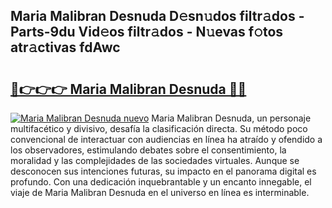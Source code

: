 ## Maria Malibran Desnuda D𝚎sn𝚞dos filtr𝚊dos - Parts-9du Vid𝚎os filtr𝚊dos - N𝚞evas f𝚘tos atr𝚊ctivas fdAwc

# <h2><a href="http://mbd0kg.tromn.icu/?c=Maria+Malibran+Desnuda">🔗👉👉👉 Maria Malibran Desnuda 🔗🔗</a></h2>

[![Maria Malibran Desnuda nuevo](https://i.imgur.com/pEAQMta.gif)](http://mbd0kg.tromn.icu/?c=Maria+Malibran+Desnuda)
Maria Malibran Desnuda, un personaje multifacético y divisivo, desafía la clasificación directa. Su método poco convencional de interactuar con audiencias en línea ha atraído y ofendido a los observadores, estimulando debates sobre el consentimiento, la moralidad y las complejidades de las sociedades virtuales. Aunque se desconocen sus intenciones futuras, su impacto en el panorama digital es profundo. Con una dedicación inquebrantable y un encanto innegable, el viaje de Maria Malibran Desnuda en el universo en línea es interminable.
